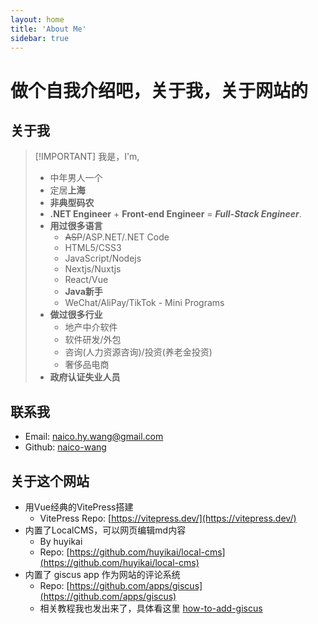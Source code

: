 ```yaml
---
layout: home
title: 'About Me'
sidebar: true
---
```


# 做个自我介绍吧，关于我，关于网站的

## 关于我
> [!IMPORTANT] 我是，I'm,
> - 中年男人一个
> - 定居**上海**
> - **非典型码农**
> - **.NET Engineer** + **Front-end Engineer** = **_Full-Stack Engineer_**.
> - **用过很多语言**
>   - ~~ASP~~/ASP.NET/.NET Code
>   - HTML5/CSS3
>   - JavaScript/Nodejs
>   - Nextjs/Nuxtjs
>   - React/Vue
>   - **Java新手**
>   - WeChat/AliPay/TikTok - Mini Programs
> - **做过很多行业**
>   - 地产中介软件
>   - 软件研发/外包
>   - 咨询(人力资源咨询)/投资(养老金投资)
>   - 奢侈品电商
> - **政府认证失业人员**

## 联系我

- Email: [naico.hy.wang@gmail.com](mailto:naico.hy.awng@gmail.com)
- Github: [naico-wang](https://github.com/naico-wang)

## 关于这个网站

- 用Vue经典的VitePress搭建
  - VitePress Repo: [https://vitepress.dev/](https://vitepress.dev/)
- 内置了LocalCMS，可以网页编辑md内容
  - By huyikai
  - Repo: [https://github.com/huyikai/local-cms](https://github.com/huyikai/local-cms)
- 内置了 giscus app 作为网站的评论系统
  - Repo: [https://github.com/apps/giscus](https://github.com/apps/giscus)
  - 相关教程我也发出来了，具体看这里 [how-to-add-giscus](https://naico.wang/blog/胡言乱语/how-to-add-giscus)
